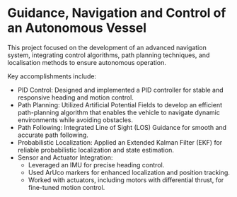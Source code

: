 # Guidance, Navigation and Control of an Autonomous Vessel
This project focused on the development of an advanced navigation system, integrating control algorithms, path planning techniques, and localisation methods to ensure autonomous operation.

Key accomplishments include:

- PID Control: Designed and implemented a PID controller for stable and responsive heading and motion control.
- Path Planning: Utilized Artificial Potential Fields to develop an efficient path-planning algorithm that enables the vehicle to navigate dynamic environments while avoiding obstacles.
- Path Following: Integrated Line of Sight (LOS) Guidance for smooth and accurate path following.
- Probabilistic Localization: Applied an Extended Kalman Filter (EKF) for reliable probabilistic localization and state estimation.
- Sensor and Actuator Integration:
  - Leveraged an IMU for precise heading control.
  - Used ArUco markers for enhanced localization and position tracking.
  - Worked with actuators, including motors with differential thrust, for fine-tuned motion control.
